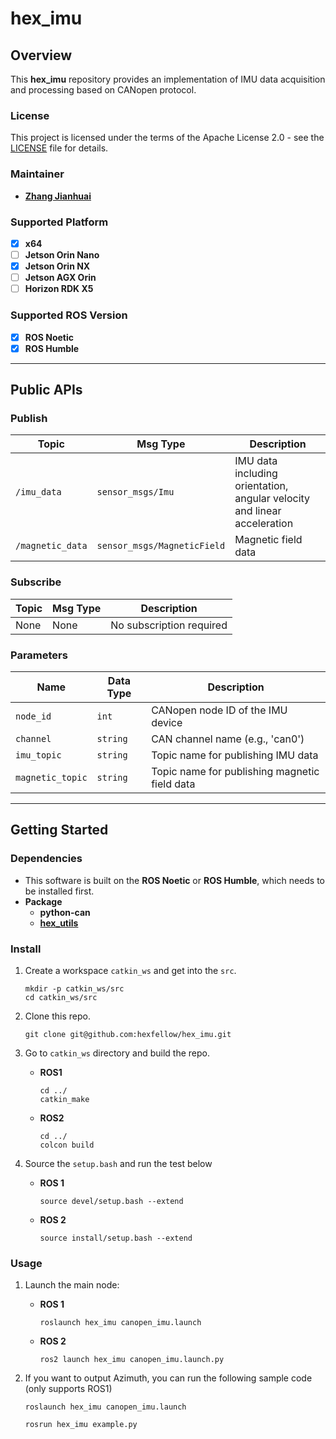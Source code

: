 # **hex_imu**

## **Overview**

This **hex_imu** repository provides an implementation of IMU data acquisition and processing based on CANopen protocol.

### **License**

This project is licensed under the terms of the Apache License 2.0 - see the [LICENSE](LICENSE) file for details.

### **Maintainer**

- **[Zhang Jianhuai](https://github.com/aalicecc)**

### **Supported Platform**

- [x] **x64**
- [ ] **Jetson Orin Nano**
- [x] **Jetson Orin NX**
- [ ] **Jetson AGX Orin**
- [ ] **Horizon RDK X5**

### **Supported ROS Version**

- [x] **ROS Noetic**
- [x] **ROS Humble**

---

## **Public APIs**

### **Publish**

| Topic              | Msg Type                  | Description                                |
| ------------------ | ------------------------- | ------------------------------------------ |
| `/imu_data`        | `sensor_msgs/Imu`         | IMU data including orientation, angular velocity and linear acceleration |
| `/magnetic_data`   | `sensor_msgs/MagneticField` | Magnetic field data |

### **Subscribe**

| Topic    | Msg Type                      | Description                           |
| -------- | ----------------------------- | ------------------------------------- |
| None     | None                          | No subscription required              |

### **Parameters**

| Name                    | Data Type             | Description                                                                                |
| ----------------------- | --------------------- | ------------------------------------------------------------------------------------------ |
| `node_id`              | `int`                 | CANopen node ID of the IMU device                                                          |
| `channel`              | `string`              | CAN channel name (e.g., 'can0')                                                            |
| `imu_topic`            | `string`              | Topic name for publishing IMU data                                                         |
| `magnetic_topic`       | `string`              | Topic name for publishing magnetic field data                                              |

---

## **Getting Started**

### **Dependencies**

- This software is built on the **ROS Noetic** or **ROS Humble**, which needs to be installed first.  
- **Package**
	- **python-can**
	- [**hex_utils**](https://github.com/hexfellow/hex_utils)

### **Install**

1. Create a workspace `catkin_ws` and get into the `src`.

	```shell
	mkdir -p catkin_ws/src
	cd catkin_ws/src
	```

2. Clone this repo.

	```shell
	git clone git@github.com:hexfellow/hex_imu.git
   ```

3. Go to `catkin_ws` directory and build the repo.

	- **ROS1**
	
		```shell
		cd ../
		catkin_make
		```
	
	- **ROS2**
	
		```shell
		cd ../
		colcon build
		```

4. Source the `setup.bash` and run the test below

	- **ROS 1**
	    
	    ```shell
		source devel/setup.bash --extend
	    ```
	    
	- **ROS 2**
	    
	    ```shell
		source install/setup.bash --extend
	    ```
### **Usage**

1. Launch the main node:

	- **ROS 1**
        
        ```shell
		roslaunch hex_imu canopen_imu.launch
        ```
        
    - **ROS 2**
        
        ```shell
		ros2 launch hex_imu canopen_imu.launch.py
        ```

2. If you want to output Azimuth, you can run the following sample code (only supports ROS1)

        
	```shell
	roslaunch hex_imu canopen_imu.launch

	rosrun hex_imu example.py
	```